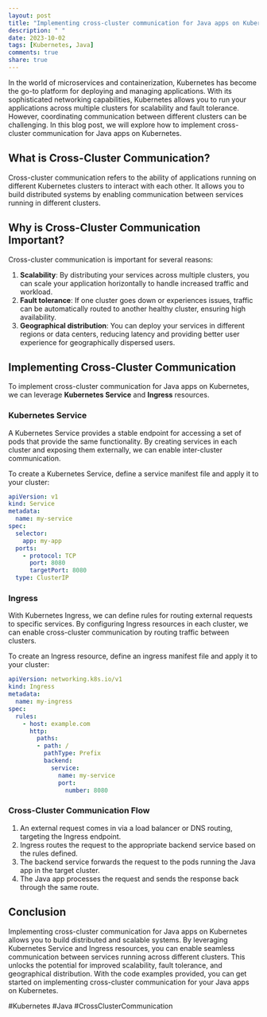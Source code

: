 ```yaml
---
layout: post
title: "Implementing cross-cluster communication for Java apps on Kubernetes"
description: " "
date: 2023-10-02
tags: [Kubernetes, Java]
comments: true
share: true
---
```


In the world of microservices and containerization, Kubernetes has become the go-to platform for deploying and managing applications. With its sophisticated networking capabilities, Kubernetes allows you to run your applications across multiple clusters for scalability and fault tolerance. However, coordinating communication between different clusters can be challenging. In this blog post, we will explore how to implement cross-cluster communication for Java apps on Kubernetes.

## What is Cross-Cluster Communication?

Cross-cluster communication refers to the ability of applications running on different Kubernetes clusters to interact with each other. It allows you to build distributed systems by enabling communication between services running in different clusters.

## Why is Cross-Cluster Communication Important?

Cross-cluster communication is important for several reasons:

1. **Scalability**: By distributing your services across multiple clusters, you can scale your application horizontally to handle increased traffic and workload.
2. **Fault tolerance**: If one cluster goes down or experiences issues, traffic can be automatically routed to another healthy cluster, ensuring high availability.
3. **Geographical distribution**: You can deploy your services in different regions or data centers, reducing latency and providing better user experience for geographically dispersed users.

## Implementing Cross-Cluster Communication

To implement cross-cluster communication for Java apps on Kubernetes, we can leverage **Kubernetes Service** and **Ingress** resources.

### Kubernetes Service

A Kubernetes Service provides a stable endpoint for accessing a set of pods that provide the same functionality. By creating services in each cluster and exposing them externally, we can enable inter-cluster communication.

To create a Kubernetes Service, define a service manifest file and apply it to your cluster:

```yaml
apiVersion: v1
kind: Service
metadata:
  name: my-service
spec:
  selector:
    app: my-app
  ports:
    - protocol: TCP
      port: 8080
      targetPort: 8080
  type: ClusterIP
```
### Ingress

With Kubernetes Ingress, we can define rules for routing external requests to specific services. By configuring Ingress resources in each cluster, we can enable cross-cluster communication by routing traffic between clusters.

To create an Ingress resource, define an ingress manifest file and apply it to your cluster:

```yaml
apiVersion: networking.k8s.io/v1
kind: Ingress
metadata:
  name: my-ingress
spec:
  rules:
    - host: example.com
      http:
        paths:
        - path: /
          pathType: Prefix
          backend:
            service:
              name: my-service
              port:
                number: 8080
```

### Cross-Cluster Communication Flow

1. An external request comes in via a load balancer or DNS routing, targeting the Ingress endpoint.
2. Ingress routes the request to the appropriate backend service based on the rules defined.
3. The backend service forwards the request to the pods running the Java app in the target cluster.
4. The Java app processes the request and sends the response back through the same route.

## Conclusion

Implementing cross-cluster communication for Java apps on Kubernetes allows you to build distributed and scalable systems. By leveraging Kubernetes Service and Ingress resources, you can enable seamless communication between services running across different clusters. This unlocks the potential for improved scalability, fault tolerance, and geographical distribution. With the code examples provided, you can get started on implementing cross-cluster communication for your Java apps on Kubernetes.

#Kubernetes #Java #CrossClusterCommunication